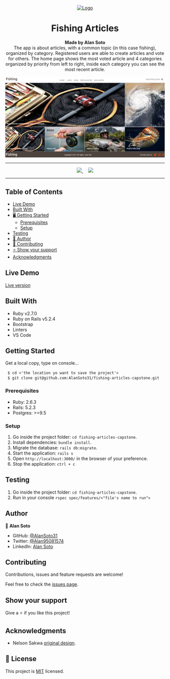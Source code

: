 <p align="center">
  <a href="https://github.com/jcy2704/oop-ruby">
    <img src="https://res.cloudinary.com/growsurf-prod/image/upload/v1582211139/production/gnysw2objzekbagrqiax.png" alt="Logo" width="350" height="70">
  </a>
</p>

<h1 align="center">Fishing Articles</h1>

<p align="center">
  <strong>Made by Alan Soto</strong>
  <br>
   The app is about articles, with a common topic (in this case fishing), organized by category. Registered users are able to create articles and vote for others. The home page shows the most voted article and 4 categories organized by priority from left to right, inside each category you can see the most recent article.
</p>

![screenshot](/screenshot.png)

<hr>

<p align="center">
  <a href="https://github.com/AlanSoto31/fishing-articles-capstone/issues">
    <img src="https://img.shields.io/badge/REPORT%20A%20BUG-purple?style=for-the-badge">
  </a>
   ‎ ‎ ‎ ‎
  <a href="https://github.com/AlanSoto31/fishing-articles-capstone/issues">
    <img src="https://img.shields.io/badge/Request%20a%20feature-purple?style=for-the-badge">
  </a>
</p>

<hr>


## Table of Contents

- [Live Demo](#Live-Demo)
- [Built With](#built-With)
- [🖥️ Getting Started](#getting-Started)
  - [Prerequisites](#prerequisites)
  - [ Setup](#setup)
- [Testing](#testing)
- [👥 Author](#author)
- [🤝 Contributing](#contributing)
- [⭐ Show your support](#show-your-support)
- [Acknowledgments](#acknowledgments)


## Live Demo

[Live version](https://hidden-mesa-71464.herokuapp.com)



## Built With

- Ruby v2.7.0
- Ruby on Rails v5.2.4
- Bootstrap
- Linters 
- VS Code


## Getting Started

Get a local copy, type on console...

````
 $ cd <'the location yo want to save the project'>
 $ git clone git@github.com:AlanSoto31/fishing-articles-capstone.git
 ````


### Prerequisites

- Ruby: 2.6.3
- Rails: 5.2.3
- Postgres: >=9.5


### Setup

1. Go inside the project folder: `cd fishing-articles-capstone`.
2. Install dependencies: `bundle install`.
3. Migrate the database: `rails db:migrate`.
4. Start the application: `rails s`
5. Open `http://localhost:3000/` in the browser of your preference.
6. Stop the application: `ctrl + c`

## Testing

1. Go inside the project folder: `cd fishing-articles-capstone`.
2. Run in your console `rspec spec/features/<"file's name to run">`

## Author

👤 **Alan Soto**

- GitHub: [@AlanSoto31](https://github.com/AlanSoto31)
- Twitter: [@Alan95081574](https://twitter.com/Alan95081574)
- LinkedIn: [Alan Soto](https://www.linkedin.com/in/alan-soto-valle-b9a0511aa/)


## Contributing

Contributions, issues and feature requests are welcome!

Feel free to check the [issues page](https://github.com/AlanSoto31/fishing-articles-capstone/issues).


## Show your support

Give a ⭐️ if you like this project!


## Acknowledgments

- Nelson Sakwa [original design](https://www.behance.net/gallery/14554909/liFEsTlye-Mobile-version).


## 📝 License

This project is [MIT](https://opensource.org/licenses/MIT) licensed.

